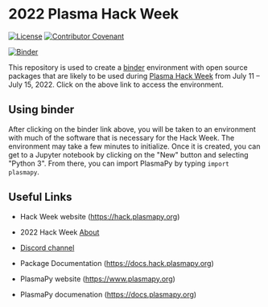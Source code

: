 # 2022 Plasma Hack Week

[![License](https://img.shields.io/badge/License-BSD%202--Clause-blue.svg)](./LICENSE.md)
[![Contributor Covenant](https://img.shields.io/badge/Contributor%20Covenant-2.1-4baaaa.svg)](https://docs.plasmapy.org/en/latest/CODE_OF_CONDUCT.html)


[![Binder](https://mybinder.org/badge_logo.svg)](https://mybinder.org/v2/gh/PlasmaPy/hack-week/HEAD)

This repository is used to create a
[binder](https://binder.readthedocs.io/en/latest/)
environment with open source packages that are likely to be used
during [Plasma Hack Week](https://hack.plasmapy.org/) from
July 11 – July 15, 2022.  Click on the above link to access the
environment.


## Using binder

After clicking on the binder link above, you will be taken to an
environment with much of the software that is necessary for the Hack
Week.  The environment may take a few minutes to initialize.  Once it is
created, you can get to a Jupyter notebook by clicking on the "New"
button and selecting "Python 3".  From there, you can import PlasmaPy by
typing `import plasmapy`.

## Useful Links

* Hack Week website (https://hack.plasmapy.org)
* 2022 Hack Week [About](https://hack.plasmapy.org/2022/about/)
* [Discord channel](https://discord.gg/HdsZkp9M35) 
* Package Documentation (https://docs.hack.plasmapy.org)

* PlasmaPy website (https://www.plasmapy.org)
* PlasmaPy documenation (https://docs.plasmapy.org)
